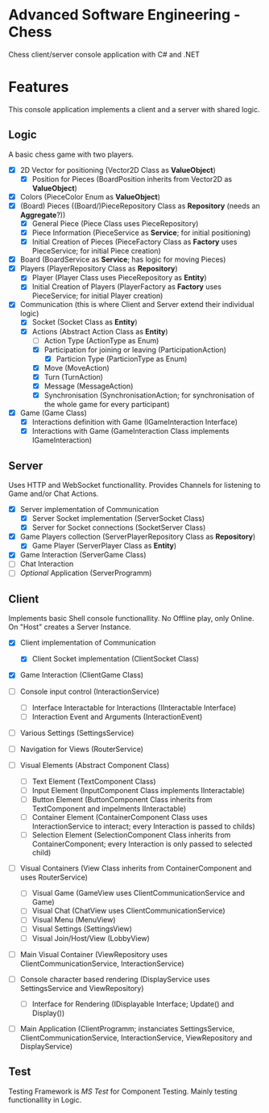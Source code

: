 # Advanced Software Engineering - Chess
Chess client/server console application with C# and .NET

# Features
This console application implements a client and a server with shared logic.

## Logic
A basic chess game with two players.
- [x] 2D Vector for positioning (Vector2D Class as **ValueObject**)
	- [x] Position for Pieces (BoardPosition inherits from Vector2D as **ValueObject**)
- [x] Colors (PieceColor Enum as **ValueObject**)
- [x] (Board) Pieces ((Board/)PieceRepository Class as **Repository** (needs an **Aggregate**?))
	- [x] General Piece (Piece Class uses PieceRepository)
	- [x] Piece Information (PieceService as **Service**; for initial positioning)
	- [x] Initial Creation of Pieces (PieceFactory Class as **Factory** uses PieceService; for initial Piece creation)
- [x] Board (BoardService as **Service**; has logic for moving Pieces)
- [x] Players (PlayerRepository Class as **Repository**)
	- [x] Player (Player Class uses PieceRepository as **Entity**)
	- [x] Initial Creation of Players (PlayerFactory as **Factory** uses PieceService; for initial Player creation)
- [x] Communication (this is where Client and Server extend their individual logic)
    - [x] Socket (Socket Class as **Entity**)
	- [x] Actions (Abstract Action Class as **Entity**)
		- [ ] Action Type (ActionType as Enum)
		- [x] Participation for joining or leaving (ParticipationAction)
			- [x] Particion Type (ParticionType as Enum)
		- [x] Move (MoveAction)
		- [x] Turn (TurnAction)
		- [x] Message (MessageAction)
		- [x] Synchronisation (SynchronisationAction; for synchronisation of the whole game for every participant) 
- [x] Game (Game Class)
	- [x] Interactions definition with Game (IGameInteraction Interface)
	- [x] Interactions with Game (GameInteraction Class implements IGameInteraction)

## Server
Uses HTTP and WebSocket functionallity.
Provides Channels for listening to Game and/or Chat Actions.
- [x] Server implementation of Communication
	- [x] Server Socket implementation (ServerSocket Class)
	- [x] Server for Socket connections (SocketServer Class)
- [x] Game Players collection (ServerPlayerRepository Class as **Repository**)
	- [x] Game Player (ServerPlayer Class as **Entity**) 
- [x] Game Interaction (ServerGame Class)
- [ ] Chat Interaction
- [ ] _Optional_ Application (ServerProgramm)

## Client
Implements basic Shell console functionallity.
No Offline play, only Online. On "Host" creates a Server Instance.
- [x] Client implementation of Communication
	- [x] Client Socket implementation (ClientSocket Class)
- [x] Game Interaction (ClientGame Class)
- [ ] Console input control (InteractionService)
	- [ ] Interface Interactable for Interactions (IInteractable Interface)
	- [ ] Interaction Event and Arguments (InteractionEvent)
- [ ] Various Settings (SettingsService)
- [ ] Navigation for Views (RouterService)
- [ ] Visual Elements (Abstract Component Class)
	- [ ] Text Element (TextComponent Class)
	- [ ] Input Element (InputComponent Class implements IInteractable)
	- [ ] Button Element (ButtonComponent Class inherits from TextComponent and impelments IInteractable)
	- [ ] Container Element (ContainerComponent Class uses InteractionService to interact; every Interaction is passed to childs)
	- [ ] Selection Element (SelectionComponent Class inherits from ContainerComponent; every Interaction is only passed to selected child)
- [ ] Visual Containers (View Class inherits from ContainerComponent and uses RouterService)
	- [ ] Visual Game (GameView uses ClientCommunicationService and Game)
	- [ ] Visual Chat (ChatView uses ClientCommunicationService)
	- [ ] Visual Menu (MenuView)
	- [ ] Visual Settings (SettingsView)
	- [ ] Visual Join/Host/View (LobbyView)
- [ ] Main Visual Container (ViewRepository uses ClientCommunicationService, InteractionService)
- [ ] Console character based rendering (DisplayService uses SettingsService and ViewRepository)
	- [ ] Interface for Rendering (IDisplayable Interface; Update() and Display())
- [ ] Main Application (ClientProgramm; instanciates SettingsService, ClientCommunicationService, InteractionService, ViewRepository and DisplayService)


## Test
Testing Framework is _MS Test_ for Component Testing. Mainly testing functionallity in Logic.